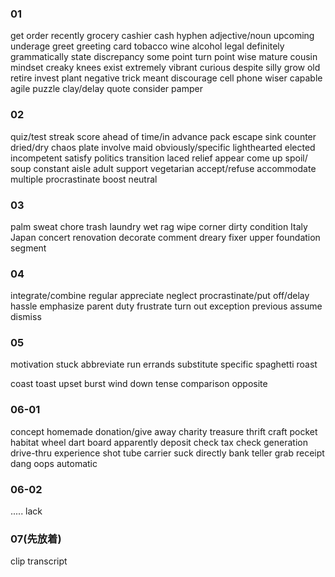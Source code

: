 ### 01

get order recently grocery cashier cash hyphen adjective/noun upcoming underage greet greeting card tobacco  wine alcohol legal  definitely grammatically state  discrepancy some point turn point wise mature cousin mindset  creaky  knees exist extremely vibrant curious despite silly grow old retire  invest plant negative trick  meant discourage cell phone wiser capable agile puzzle  clay/delay quote  consider pamper

### 02

quiz/test  streak  score ahead of time/in advance pack escape  sink counter dried/dry chaos plate involve maid obviously/specific lighthearted elected incompetent  satisfy politics transition laced relief appear come up spoil/  soup constant aisle adult support vegetarian accept/refuse accommodate multiple procrastinate boost neutral 

### 03

palm sweat chore trash laundry  wet rag wipe corner dirty condition Italy Japan concert renovation decorate comment dreary fixer upper foundation segment

 ### 04

integrate/combine regular appreciate neglect procrastinate/put off/delay hassle emphasize parent duty frustrate turn out exception previous assume dismiss

### 05

motivation stuck abbreviate run errands substitute specific spaghetti roast

coast toast upset burst wind down tense comparison opposite

### 06-01

concept  homemade donation/give away charity treasure thrift craft pocket habitat wheel dart board apparently deposit check tax check generation    drive-thru experience shot tube carrier suck directly bank teller grab receipt dang oops automatic

### 06-02

..... lack

### 07(先放着)   

clip transcript





 

